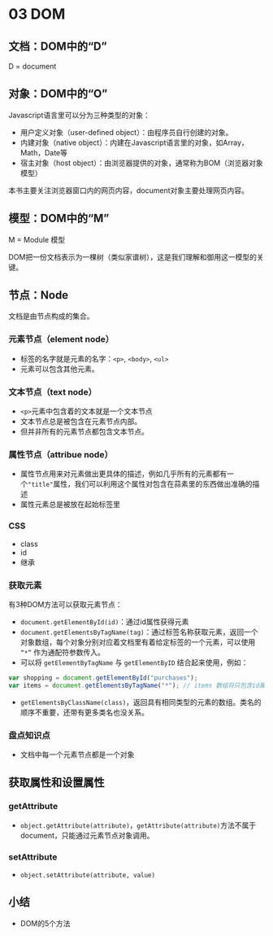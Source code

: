 # 03 DOM

## 文档：DOM中的“D”

D = document

## 对象：DOM中的“O”

Javascript语言里可以分为三种类型的对象：
- 用户定义对象（user-defined object）：由程序员自行创建的对象。
- 内建对象（native object）：内建在Javascript语言里的对象，如Array，Math，Date等
- 宿主对象（host object）：由浏览器提供的对象，通常称为BOM（浏览器对象模型）

本书主要关注浏览器窗口内的网页内容，document对象主要处理网页内容。

## 模型：DOM中的“M”

M = Module 模型

DOM把一份文档表示为一棵树（类似家谱树），这是我们理解和御用这一模型的关键。

## 节点：Node

文档是由节点构成的集合。

### 元素节点（element node）
- 标签的名字就是元素的名字：`<p>`, `<body>`, `<ul>`
- 元素可以包含其他元素。

### 文本节点（text node）
- `<p>`元素中包含着的文本就是一个文本节点
- 文本节点总是被包含在元素节点内部。
- 但并非所有的元素节点都包含文本节点。

### 属性节点（attribue node）
- 属性节点用来对元素做出更具体的描述，例如几乎所有的元素都有一个`"title"`属性，我们可以利用这个属性对包含在蒜素里的东西做出准确的描述
- 属性元素总是被放在起始标签里

### CSS
- class
- id
- 继承

### 获取元素
有3种DOM方法可以获取元素节点：
- `document.getElementById(id)`：通过id属性获得元素
- `document.getElementsByTagName(tag)`：通过标签名称获取元素，返回一个对象数组，每个对象分别对应着文档里有着给定标签的一个元素，可以使用 `“*”` 作为通配符参数传入。
- 可以将 `getElementByTagName` 与 `getElementByID` 结合起来使用，例如：

```js
var shopping = document.getElementById("purchases");
var items = document.getElementsByTagName("*"); // items 数组将只包含id属性值是purchase的无序清单里的元素。
```

- `getElementsByClassName(class)`，返回具有相同类型的元素的数组。类名的顺序不重要，还带有更多类名也没关系。

### 盘点知识点
- 文档中每一个元素节点都是一个对象

## 获取属性和设置属性

### getAttribute
- `object.getAttribute(attribute)`，`getAttribute(attribute)`方法不属于document，只能通过元素节点对象调用。

### setAttribute
- `object.setAttribute(attribute, value)`

## 小结
- DOM的5个方法